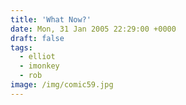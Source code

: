 ```yaml
---
title: 'What Now?'
date: Mon, 31 Jan 2005 22:29:00 +0000
draft: false
tags:
  - elliot
  - imonkey
  - rob
image: /img/comic59.jpg
---
```


